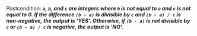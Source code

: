 Postcondition: ***`a`, `b`, and `c` are integers where `b` is not equal to `a` and `c` is not equal to 0. If the difference `(b - a)` is divisible by `c` and `(b - a) / c` is non-negative, the output is 'YES'. Otherwise, if `(b - a)` is not divisible by `c` or `(b - a) / c` is negative, the output is 'NO'.***